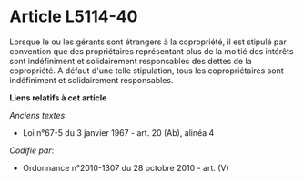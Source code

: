 # Article L5114-40

Lorsque le ou les gérants sont étrangers à la copropriété, il est stipulé par convention que des propriétaires représentant
plus de la moitié des intérêts sont indéfiniment et solidairement responsables des dettes de la copropriété. A défaut d'une
telle stipulation, tous les copropriétaires sont indéfiniment et solidairement responsables.

**Liens relatifs à cet article**

_Anciens textes_:

  - Loi n°67-5 du 3 janvier 1967 - art. 20 (Ab), alinéa 4

_Codifié par_:

  - Ordonnance n°2010-1307 du 28 octobre 2010 - art. (V)
